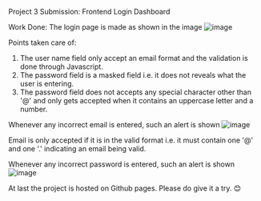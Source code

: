 Project 3 Submission: Frontend Login Dashboard

Work Done: The login page is made as shown in the image
![image](https://github.com/Bhavishaya-Bansal/Zentrades-Task3/assets/100150088/03f3433f-42c2-4199-a49f-75e898b96fa0)

Points taken care of:
1. The user name field only accept an email format and the validation is done through Javascript.
2. The password field is a masked field i.e. it does not reveals what the user is entering.
3. The password field does not accepts any special character other than '@' and only gets accepted when it contains an uppercase letter and a number.

Whenever any incorrect email is entered, such an alert is shown ![image](https://github.com/Bhavishaya-Bansal/Zentrades-Task3/assets/100150088/90ef7f96-05c7-4f0b-a4c6-640cc9f238ce)

Email is only accepted if it is in the valid format i.e. it must contain one '@' and one '.' indicating an email being valid.

Whenever any incorrect password is entered, such an alert is shown ![image](https://github.com/Bhavishaya-Bansal/Zentrades-Task3/assets/100150088/3776ade3-9fef-4088-a140-53131e34acb5)

At last the project is hosted on Github pages. Please do give it a try. 😊

